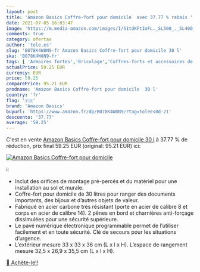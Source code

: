 ```yaml
---
layout: post
title: 'Amazon Basics Coffre-fort pour domicile  avec 37.77 % rabais '
date: 2021-07-05 16:03:47
image: 'https://m.media-amazon.com/images/I/51tdKFtIoFL._SL500_._SL400_.jpg'
comments: true
category: ofertas
author: 'tole.es'
slug: 'B078K4W8N9-fr Amazon Basics Coffre-fort pour domicile 30 l'
sku: 'B078K4W8N9-fr'
tags: [ 'Armoires fortes','Bricolage','Coffres-forts et accessoires de coffre-fort pour la maison','Sécurité','amazon basics', ]
actualPrice: 59.25 EUR
currency: EUR
price: 59.25
comparePrice: 95.21 EUR
prodname: 'Amazon Basics Coffre-fort pour domicile  30 l'
country: 'fr'
flag: '🇫🇷'
brand: 'Amazon Basics'
buyurl: 'https://www.amazon.fr/dp/B078K4W8N9/?tag=tolees0d-21'
descuento: '37.77'
average: '59.25'
---
```


C'est en vente [Amazon Basics Coffre-fort pour domicile  30 l](https://www.amazon.fr/dp/B078K4W8N9/?tag=tolees0d-21)  à  37.77 % de réduction, prix final  59.25 EUR (original: 95.21 EUR) ici:

[![Amazon Basics Coffre-fort pour domicile ](https://m.media-amazon.com/images/I/51tdKFtIoFL._SL500_._SL400_.jpg)](https://www.amazon.fr/dp/B078K4W8N9/?tag=tolees0d-21)

ℹ️:

- Inclut des orifices de montage pré-percés et du matériel pour une installation au sol et murale.
- Coffre-fort pour domicile de 30 litres pour ranger des documents importants, des bijoux et d’autres objets de valeur.
- Fabriqué en acier carbone très résistant (porte en acier de calibre 8 et corps en acier de calibre 14). 2 pênes en bord et charnières anti-forçage dissimulées pour une sécurité supérieure.
- Le pavé numérique électronique programmable permet de l’utiliser facilement et en toute sécurité. Clé de secours pour les situations d’urgence.
- L’extérieur mesure 33 x 33 x 36 cm (L x l x H). L’espace de rangement mesure 32,5 x 26,9 x 35,5 cm (L x l x H).

[🛒 Achète-le!!](https://www.amazon.fr/dp/B078K4W8N9/?tag=tolees0d-21)
